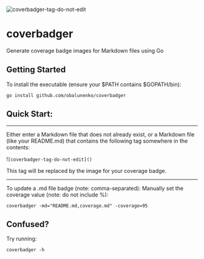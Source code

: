 ![coverbadger-tag-do-not-edit](https://img.shields.io/badge/coverage-55.56%25-brightgreen?longCache=true&style=flat)

# coverbadger
Generate coverage badge images for Markdown files using Go

## Getting Started

To install the executable (ensure your $PATH contains $GOPATH/bin):

```
go install github.com/obalunenko/coverbadger
```

## Quick Start:

<hr>
Either enter a Markdown file that does not already exist, or a Markdown file (like your README.md) that contains the following tag somewhere in the contents:

!`[coverbadger-tag-do-not-edit]()`

This tag will be replaced by the image for your coverage badge.

<hr>
To update a .md file badge (note: comma-separated):
Manually set the coverage value (note: do not include %):

`coverbadger -md="README.md,coverage.md" -coverage=95`


## Confused?

Try running:

```
coverbadger -h
```

